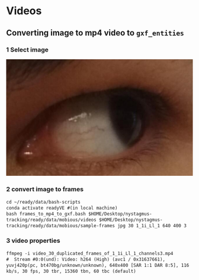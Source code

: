 # Videos

## Converting image to mp4 video to `gxf_entities`

### 1 Select image

![fig](../sample-frames/1_1i_Ll_1.jpg)

### 2 convert image to frames

```
cd ~/ready/data/bash-scripts
conda activate readyVE #(in local machine)
bash frames_to_mp4_to_gxf.bash $HOME/Desktop/nystagmus-tracking/ready/data/mobious/videos $HOME/Desktop/nystagmus-tracking/ready/data/mobious/sample-frames jpg 30 1_1i_Ll_1 640 400 3
```

### 3 video properties

```
ffmpeg -i video_30_duplicated_frames_of_1_1i_Ll_1_channels3.mp4 
#  Stream #0:0(und): Video: h264 (High) (avc1 / 0x31637661), yuvj420p(pc, bt470bg/unknown/unknown), 640x400 [SAR 1:1 DAR 8:5], 116 kb/s, 30 fps, 30 tbr, 15360 tbn, 60 tbc (default)
```




